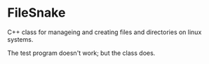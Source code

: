 # FileSnake
C++ class for manageing and creating files and directories on linux systems.

The test program doesn't work; but the class does.
